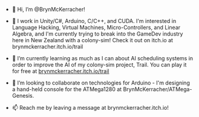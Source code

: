 - 👋 Hi, I’m @BrynMcKerracher!

- 👀 I work in Unity/C#, Arduino, C/C++, and CUDA. I'm interested in Language Hacking, Virtual Machines, Micro-Controllers, and Linear Algebra, and I'm currently trying to break into the GameDev industry here in New Zealand with a colony-sim! Check it out on itch.io at brynmckerracher.itch.io/trail

- 🌱 I’m currently learning as much as I can about AI scheduling systems in order to improve the AI of my colony-sim project, Trail. You can play it for free at <a href="https://brynmckerracher.itch.io/trail">brynmckerracher.itch.io/trail</a>
- 💞️ I’m looking to collaborate on technologies for Arduino - I'm designing a hand-held console for the ATMega1280 at BrynMcKerracher/ATMega-Genesis.
- 📫 Reach me by leaving a message at brynmckerracher.itch.io!

